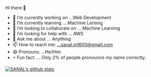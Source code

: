 Hi there 👋



- 🔭 I’m currently working on ...Web Development
- 🌱 I’m currently learning ... Machine Lerning
- 👯 I’m looking to collaborate on ... Machine Learning
- 🤔 I’m looking for help with ... AWS
- 💬 Ask me about ... Anything
- 📫 How to reach me: ...sanal.m1600@gmail.com
- 😄 Pronouns: ...He/Him
- ⚡ Fun fact: ... Only 2% of people pronounce my name correctly. 

[![SANAL's github stats](https://github-readme-stats.vercel.app/api?username=16-sanalmishra)](https://github.com/anuraghazra/github-readme-stats)

